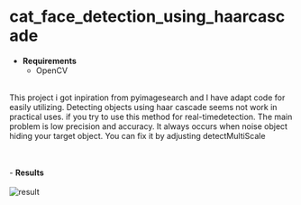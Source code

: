 # cat_face_detection_using_haarcascade
- **Requirements**
  - OpenCV
<br />
This project i got inpiration from  pyimagesearch and I have adapt code for easily utilizing.
Detecting objects using haar cascade seems not work in practical uses. if you try to use this method for real-timedetection. The main problem is low precision and accuracy. It always occurs when noise object hiding your target object. You can fix it by adjusting detectMultiScale

<br /><br />- **Results** <br /><br />
![result](https://user-images.githubusercontent.com/56642026/74125120-e6910580-4c06-11ea-91f2-46d98f7d5834.PNG)
